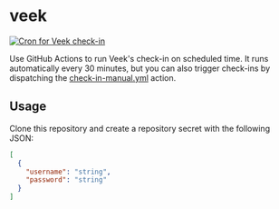 # veek

[![Cron for Veek check-in](https://github.com/rfoel/veek/actions/workflows/check-in-cron.yml/badge.svg?branch=main)](https://github.com/rfoel/veek/actions/workflows/check-in-cron.yml)

Use GitHub Actions to run Veek's check-in on scheduled time. It runs automatically every 30 minutes, but you can also trigger check-ins by dispatching the [check-in-manual.yml](.github/workflows/check-in-manual.yml) action.

## Usage

Clone this repository and create a repository secret with the following JSON:

```json
[
  {
    "username": "string",
    "password": "string"
  }
]
```
